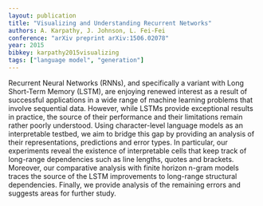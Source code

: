 ```yaml
---
layout: publication
title: "Visualizing and Understanding Recurrent Networks"
authors: A. Karpathy, J. Johnson, L. Fei-Fei
conference: "arXiv preprint arXiv:1506.02078"
year: 2015
bibkey: karpathy2015visualizing
tags: ["language model", "generation"]
---
```

Recurrent Neural Networks (RNNs), and specifically a variant with Long Short-Term Memory (LSTM), are enjoying renewed interest as a result of successful
applications in a wide range of machine learning problems that involve sequential
data. However, while LSTMs provide exceptional results in practice, the source
of their performance and their limitations remain rather poorly understood. Using character-level language models as an interpretable testbed, we aim to bridge
this gap by providing an analysis of their representations, predictions and error
types. In particular, our experiments reveal the existence of interpretable cells that
keep track of long-range dependencies such as line lengths, quotes and brackets.
Moreover, our comparative analysis with finite horizon n-gram models traces the
source of the LSTM improvements to long-range structural dependencies. Finally,
we provide analysis of the remaining errors and suggests areas for further study.


